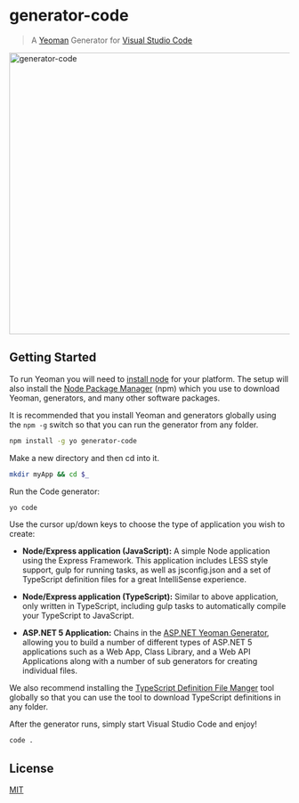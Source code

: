 
# generator-code

> A [Yeoman](http://yeoman.io) Generator for [Visual Studio Code](http://code.visualstudio.com)

<img width="506" alt="generator-code" src="https://cloud.githubusercontent.com/assets/1487073/9344348/d80a02f0-45bc-11e5-8f33-fe7f2a44bbd4.png">

## Getting Started

To run Yeoman you will need to [install node](https://nodejs.org) for your platform. The setup will also install the [Node Package Manager](https://www.npmjs.com/) (npm) which you use to download Yeoman, generators, and many other software packages.

It is recommended that you install Yeoman and generators globally using  the `npm -g` switch so that you can run the generator from any folder.

```bash
npm install -g yo generator-code
```

Make a new directory and then cd into it.

```bash
mkdir myApp && cd $_
```

Run the Code generator:
```bash
yo code
```

Use the cursor up/down keys to choose the type of application you wish to create:

* **Node/Express application (JavaScript):** A simple Node application using the Express Framework. This application includes LESS style support, gulp for running tasks, as well as jsconfig.json and a set of TypeScript definition files for a great IntelliSense experience. 

* **Node/Express application (TypeScript):** Similar to above application, only written in TypeScript, including gulp tasks to automatically compile your TypeScript to JavaScript.
 
* **ASP.NET 5 Application:** Chains in the [ASP.NET Yeoman Generator](https://github.com/OmniSharp/generator-aspnet), allowing you to build a number of different types of ASP.NET 5 applications such as a Web App, Class Library, and a Web API Applications along with a number of sub generators for creating individual files.

We also recommend installing the [TypeScript Definition File Manger](http://definitelytyped.org/tsd/) tool globally so that you can use the tool to download TypeScript definitions in any folder.

After the generator runs, simply start Visual Studio Code and enjoy!

```bash
code .
```

## License

[MIT](LICENSE)